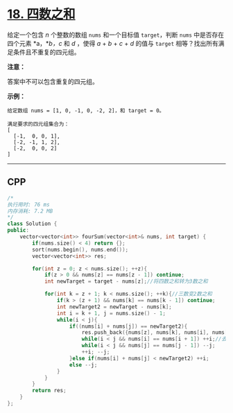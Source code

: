 # [18. 四数之和](https://leetcode-cn.com/problems/4sum/)

给定一个包含 *n* 个整数的数组 `nums` 和一个目标值 `target`，判断 `nums` 中是否存在四个元素 *a，**b，c* 和 *d* ，使得 *a* + *b* + *c* + *d* 的值与 `target` 相等？找出所有满足条件且不重复的四元组。

**注意：**

答案中不可以包含重复的四元组。

**示例：**

```
给定数组 nums = [1, 0, -1, 0, -2, 2]，和 target = 0。

满足要求的四元组集合为：
[
  [-1,  0, 0, 1],
  [-2, -1, 1, 2],
  [-2,  0, 0, 2]
]
```

***

## CPP

```cpp
/*
执行用时: 76 ms
内存消耗: 7.2 MB
*/
class Solution {
public:
    vector<vector<int>> fourSum(vector<int>& nums, int target) {
        if(nums.size() < 4) return {};
        sort(nums.begin(), nums.end());
        vector<vector<int>> res;

        for(int z = 0; z < nums.size(); ++z){
            if(z > 0 && nums[z] == nums[z - 1]) continue;
            int newTarget = target - nums[z];//将四数之和转为3数之和

            for(int k = z + 1; k < nums.size(); ++k){//三数变2数之和
                if(k > (z + 1) && nums[k] == nums[k - 1]) continue;
                int newTarget2 = newTarget - nums[k];
                int i = k + 1, j = nums.size() - 1;
                while(i < j){
                    if((nums[i] + nums[j]) == newTarget2){
                        res.push_back({nums[z], nums[k], nums[i], nums[j]});
                        while(i < j && nums[i] == nums[i + 1]) ++i;//去重
                        while(i < j && nums[j] == nums[j - 1]) --j;
                        ++i; --j;
                    }else if(nums[i] + nums[j] < newTarget2) ++i;
                    else --j;
                }
            }
        }
        return res;
    }
};
```

